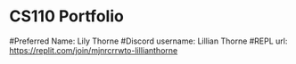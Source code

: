 # CS110 Portfolio
#Preferred Name: Lily Thorne
#Discord username: Lillian Thorne
#REPL url: https://replit.com/join/mjnrcrrwto-lillianthorne
